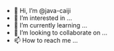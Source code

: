 - 👋 Hi, I’m @java-caiji
- 👀 I’m interested in ...
- 🌱 I’m currently learning ...
- 💞️ I’m looking to collaborate on ...
- 📫 How to reach me ...

<!---
java-caiji/java-caiji is a ✨ special ✨ repository because its `README.md` (this file) appears on your GitHub profile.
You can click the Preview link to take a look at your changes.
--->
